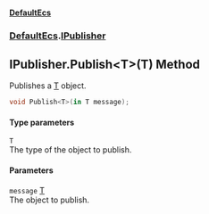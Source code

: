 #### [DefaultEcs](DefaultEcs.md 'DefaultEcs')
### [DefaultEcs](DefaultEcs.md#DefaultEcs 'DefaultEcs').[IPublisher](IPublisher.md 'DefaultEcs.IPublisher')
## IPublisher.Publish&lt;T&gt;(T) Method
Publishes a [T](IPublisher_Publish_T_(T).md#DefaultEcs_IPublisher_Publish_T_(T)_T 'DefaultEcs.IPublisher.Publish&lt;T&gt;(T).T') object.  
```csharp
void Publish<T>(in T message);
```
#### Type parameters
<a name='DefaultEcs_IPublisher_Publish_T_(T)_T'></a>
`T`  
The type of the object to publish.
  
#### Parameters
<a name='DefaultEcs_IPublisher_Publish_T_(T)_message'></a>
`message` [T](IPublisher_Publish_T_(T).md#DefaultEcs_IPublisher_Publish_T_(T)_T 'DefaultEcs.IPublisher.Publish&lt;T&gt;(T).T')  
The object to publish.
  
